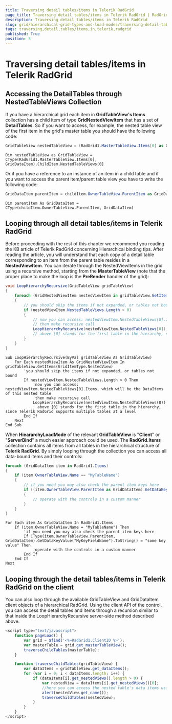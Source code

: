 ```yaml
---
title: Traversing detail tables/items in Telerik RadGrid
page_title: Traversing detail tables/items in Telerik RadGrid | RadGrid for ASP.NET AJAX Documentation
description: Traversing detail tables/items in Telerik RadGrid
slug: grid/hierarchical-grid-types-and-load-modes/traversing-detail-tables
tags: traversing,detail,tables/items,in,telerik,radgrid
published: True
position: 5
---
```


# Traversing detail tables/items in Telerik RadGrid



## Accessing the DetailTables through NestedTableViews Collection

If you have a hierarchical grid each item in **GridTableView's Items** collection has a child item of type **GridNestedViewItem** that has a set of **DetailTables**. So if you want to access, for example, the nested table view of the first item in the grid's master table you should have the following code:



````C#
GridTableView nestedTableView = (RadGrid1.MasterTableView.Items[0] as GridDataItem).ChildItem.NestedTableViews[0];
````
````VB
Dim nestedTableView as GridTableView = CType(RadGrid1.MasterTableView.Items[0], GridDataItem).ChildItem.NestedTableViews[0]          
````


Or if you have a reference to an instance of an item in a child table and if you want to access the parent item/parent table view you have to write the following code:



````C#
GridDataItem parentItem = childItem.OwnerTableView.ParentItem as GridDataItem;
````
````VB	
Dim parentItem As GridDataItem = CType(childItem.OwnerTableView.ParentItem, GridDataItem)
````


## Looping through all detail tables/items in Telerik RadGrid

Before proceeding with the rest of this chapter we recommend you reading the KB article of Telerik RadGrid concerning Hierarchical binding tips. After reading the article, you will understand that each copy of a detail table corresponding to an item from the parent table resides in a **NestedViewItem**. You can iterate through the NestedViewItems in the grid using a recursive method, starting from the **MasterTableView** (note that the proper place to make the loop is the **PreRender** handler of the grid):



````C#
void LoopHierarchyRecursive(GridTableView gridTableView)
{
    foreach (GridNestedViewItem nestedViewItem in gridTableView.GetItems(GridItemType.NestedView))
    {
        // you should skip the items if not expanded, or tables not bound
        if (nestedViewItem.NestedTableViews.Length > 0)
        {
            // now you can access: nestedViewItem.NestedTableViews[0].Items, which will be the DataItems of this nested table
            // then make recursive call
            LoopHierarchyRecursive(nestedViewItem.NestedTableViews[0]);
            // above [0] stands for the first table in the hierarchy, since Telerik RadGrid supports multiple tables at a level
        }
    }
}
````
````VB
Sub LoopHierarchyRecursive(ByVal gridTableView As GridTableView)
    For Each nestedViewItem As GridNestedViewItem In gridTableView.GetItems(GridItemType.NestedView)
        'you should skip the items if not expanded, or tables not bound
        If nestedViewItem.NestedTableViews.Length > 0 Then
            'now you can access: nestedViewItem.NestedTableViews[0].Items, which will be the DataItems of this nested table
            'then make recursive call
            LoopHierarchyRecursive(nestedViewItem.NestedTableViews(0))
            ' above [0] stands for the first table in the hierarchy, since Telerik RadGrid supports multiple tables at a level
        End If
    Next
End Sub
````


When **HieararchyLoadMode** of the relevant **GridTableView** is "**Client**" or "**ServerBind**" a much easier approach could be used. The **RadGrid.Items** collection contains all items from all tables in the hierarchical structure of **Telerik RadGrid**. By simply looping through the collection you can access all data-bound items and their controls:



````C#
foreach (GridDataItem item in RadGrid1.Items)
{
    if (item.OwnerTableView.Name == "MyTableName")
    {
        // if you need you may also check the parent item keys here
        if ((item.OwnerTableView.ParentItem as GridDataItem).GetDataKeyValue("MyKeyFieldName").ToString() == "some key value")
        {
            // operate with the controls in a custom manner
        }
    }
}
````
````VB
For Each item As GridDataItem In RadGrid1.Items
    If (item.OwnerTableView.Name = "MyTableName") Then
        'if you need you may also check the parent item keys here
        If CType(item.OwnerTableView.ParentItem, GridDataItem).GetDataKeyValue("MyKeyFieldName").ToString() = "some key value" Then
            'operate with the controls in a custom manner
        End If
    End If
Next
````


## Looping through the detail tables/items in Telerik RadGrid on the client

You can also loop through the available GridTableView and GridDataItem client objects of a hierarchical RadGrid. Using the client API of the control, you can access the detail tables and items through a recursion similar to that inside the LoopHierarchyRecursive server-side method described above.

````JavaScript
<script type="text/javascript">
    function pageLoad() {
        var grid = $find('<%=RadGrid1.ClientID %>');
        var masterTable = grid.get_masterTableView();
        traverseChildTables(masterTable);
    }

    function traverseChildTables(gridTableView) {
        var dataItems = gridTableView.get_dataItems();
        for (var i = 0; i < dataItems.length; i++) {
            if (dataItems[i].get_nestedViews().length > 0) {
                var nestedView = dataItems[i].get_nestedViews()[0];
                //here you can access the nested table's data items using nestedView.get_dataItems()
                alert(nestedView.get_name());
                traverseChildTables(nestedView);
            }
        }
    }
</script>
````



